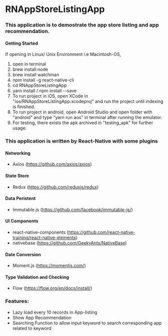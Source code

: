# RNAppStoreListingApp
### This application is to demostrate the app store listing and app recommendation.

#### Getting Started
If opening in Linux/ Unix Environment i.e  Macintosh-OS, 
1. open in terminal
2. brew install node
3. brew install watchman
4. npm install -g react-native-cli
5. cd RNAppStoreListingApp
6. yarn install / npm install --save
7. To run project in iOS, open XCode in "ios/RNAppStoreListingApp.xcodeproj" and run the project until indexing is finished.
8. To run project in android, open Android Studio and open folder with "android" and type "yarn run aos" in terminal after running the emulator.
9. For testing, there exists the apk archived in "testing_apk" for further usage.

### This application is written by React-Native with some plugins
#### Networking 
- Axios (https://github.com/axios/axios)
#### State Store
- Redux (https://github.com/reduxjs/redux)
#### Data Peristent
- Immutable.js (https://github.com/facebook/immutable-js/)
#### UI Components
- react-native-components (https://github.com/react-native-training/react-native-elements)
- nativebase (https://github.com/GeekyAnts/NativeBase)
#### Date Conversion
- Moment.js (https://momentjs.com/)
#### Type Validation and Checking
- Flow (https://flow.org/en/docs/install/)

### Features:
- Lazy load every 10 records in App-listing
- Show App Recommendation
- Searching Function to allow input keyword to search corresponding app related to keyword
